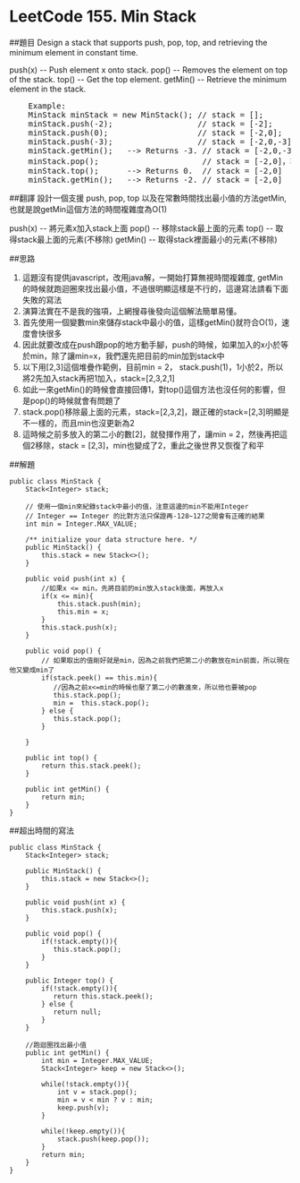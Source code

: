 ﻿# LeetCode 155. Min Stack

##題目
Design a stack that supports push, pop, top, and retrieving the minimum element in constant time.

push(x) -- Push element x onto stack.
pop() -- Removes the element on top of the stack.
top() -- Get the top element.
getMin() -- Retrieve the minimum element in the stack.

<pre>
	Example:
	MinStack minStack = new MinStack(); // stack = [];
	minStack.push(-2);                  // stack = [-2];
	minStack.push(0);                   // stack = [-2,0];
	minStack.push(-3);                  // stack = [-2,0,-3];
	minStack.getMin();   --> Returns -3. // stack = [-2,0,-3]
	minStack.pop();                      // stack = [-2,0]，移除-3
	minStack.top();      --> Returns 0.  // stack = [-2,0]
	minStack.getMin();   --> Returns -2. // stack = [-2,0]
</pre>
##翻譯
設計一個支援 push, pop, top 以及在常數時間找出最小值的方法getMin, 也就是說getMin這個方法的時間複雜度為O(1)
   
push(x) -- 將元素x加入stack上面
pop()   -- 移除stack最上面的元素
top()   -- 取得stack最上面的元素(不移除)
getMin() -- 取得stack裡面最小的元素(不移除) 
  
##思路
1. 這題沒有提供javascript，改用java解，一開始打算無視時間複雜度, getMin的時候就跑迴圈來找出最小值，不過很明顯這樣是不行的，這邊寫法請看下面失敗的寫法
2. 演算法實在不是我的強項，上網搜尋後發向這個解法簡單易懂。
3. 首先使用一個變數min來儲存stack中最小的值，這樣getMin()就符合O(1)，速度會快很多
4. 因此就要改成在push跟pop的地方動手腳，push的時候，如果加入的x小於等於min，除了讓min=x，我們還先把目前的min加到stack中
5. 以下用[2,3]這個堆疊作範例，目前min = 2， stack.push(1)，1小於2，所以將2先加入stack再把1加入，stack=[2,3,2,1]
6. 如此一來getMin()的時候會直接回傳1，對top()這個方法也沒任何的影響，但是pop()的時候就會有問題了
7. stack.pop()移除最上面的元素，stack=[2,3,2]，跟正確的stack=[2,3]明顯是不一樣的，而且min也沒更新為2
8. 這時候之前多放入的第二小的數[2]，就發揮作用了，讓min = 2，然後再把這個2移除，stack = [2,3]，min也變成了2，重此之後世界又恢復了和平

##解題
```
public class MinStack {
    Stack<Integer> stack;
    
    // 使用一個min來紀錄stack中最小的值，注意這邊的min不能用Integer
    // Integer == Integer 的比對方法只保證再-128~127之間會有正確的結果
    int min = Integer.MAX_VALUE; 
        
    /** initialize your data structure here. */
    public MinStack() {
        this.stack = new Stack<>();
    }
    
    public void push(int x) {
        //如果x <= min，先將目前的min放入stack後面，再放入x
        if(x <= min){
            this.stack.push(min);
            this.min = x;
        } 
        this.stack.push(x);
    }
    
    public void pop() {
        // 如果取出的值剛好就是min，因為之前我們把第二小的數放在min前面，所以現在他又變成min了
        if(stack.peek() == this.min){
           //因為之前x<=min的時候也壓了第二小的數進來，所以他也要被pop
           this.stack.pop();
           min =  this.stack.pop();  
        } else {
           this.stack.pop();
        }
        
    }
    
    public int top() {
        return this.stack.peek();
    }
    
    public int getMin() {
        return min;
    }
}

```
  
##超出時間的寫法
```
public class MinStack {
    Stack<Integer> stack;
    
    public MinStack() {
        this.stack = new Stack<>();
    }
    
    public void push(int x) {
        this.stack.push(x);
    }
    
    public void pop() {
        if(!stack.empty()){
           this.stack.pop();
        }
    }
    
    public Integer top() {
        if(!stack.empty()){
           return this.stack.peek();
        } else {
           return null;
        }
    }
    
	//跑迴圈找出最小值
    public int getMin() {
        int min = Integer.MAX_VALUE;
        Stack<Integer> keep = new Stack<>();

        while(!stack.empty()){
            int v = stack.pop();
            min = v < min ? v : min;
            keep.push(v);
        }
        
        while(!keep.empty()){
            stack.push(keep.pop());
        }
        return min;
    }
}
```
  